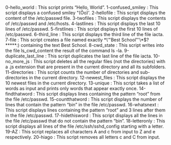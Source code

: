 0-hello_world : This script prints “Hello, World”.
1-confused_smiley : This script displays a confused smiley "(Ôo)'.
2-hellofile : This script displays the content of the /etc/passwd file.
3-twofiles : This script displays the contents of /etc/passwd and /etc/hosts.
4-lastlines : This script displays the last 10 lines of /etc/passwd.
5-firstlines : This script displays the first 10 lines of /etc/passwd.
6-third_line : This script displays the third line of the file iacta.
7-file : This script creates a file named exactly \*\\'"Best School"\'\\*$\?\*\*\*\*\*:) containing the text Best School.
8-cwd_state : This script writes into the file ls_cwd_content the result of the command ls -la.
9-duplicate_last_line : This script duplicates the last line of the file iacta.
10-no_more_js : This script deletes all the regular files (not the directories) with a .js extension that are present in the current directory and all its subfolders.
11-directories : This script counts the number of directories and sub-directories in the current directory.
12-newest_files : This script displays the 10 newest files in the current directory.
13-unique : This script takes a list of words as input and prints only words that appear exactly once.
14-findthatword : This script displays lines containing the pattern “root” from the file /etc/passwd.
15-countthatword : This script displays  the number of lines that contain the pattern “bin” in the file /etc/passwd.
16-whatsnext : This script displays lines containing the pattern “root” and 3 lines after them in the file /etc/passwd.
17-hidethisword : This script displays all the lines in the file /etc/passwd that do not contain the pattern “bin”.
18-letteronly : This script displays all lines of the file /etc/ssh/sshd_config starting with a letter.
19-AZ : This script replaces all characters A and c from input to Z and e respectively.
20-hiago : This script removes all letters c and C from input.
